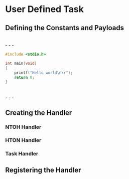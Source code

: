 User Defined Task
=================

Defining the Constants and Payloads
-----------------------------------

<br>
- - -
<br>

```c
#include <stdio.h>

int main(void)
{
    printf("Hello world\n\r");
    return 0;
}
```
<br>
- - -

Creating the Handler
---------------------

### NTOH Handler

### HTON Handler

### Task Handler

Registering the Handler
-----------------------
